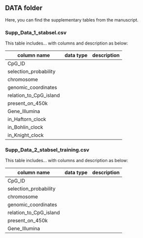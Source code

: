 ## DATA folder

Here, you can find the supplementary tables from the manuscript.

### Supp_Data_1_stabsel.csv

This table includes... with columns and description as below:

column name  |  data type  |  description
-------------|-------------|------------------
CpG_ID       |             |  
selection_probability |             |  
chromosome   |             |  
genomic_coordinates |             |  
relation_to_CpG_island |             |  
present_on_450k |             |  
Gene_Illumina |             |  
in_Haftorn_clock |             |  
in_Bohlin_clock |             |  
in_Knight_clock |             |  

### Supp_Data_2_stabsel_training.csv

This table includes... with columns and description as below:

column name  |  data type  |  description
-------------|-------------|------------------
CpG_ID       |             |  
selection_probability |             |  
chromosome |             |  
genomic_coordinates |             |  
relation_to_CpG_island |             |  
present_on_450k |             |  
Gene_Illumina |             |  
